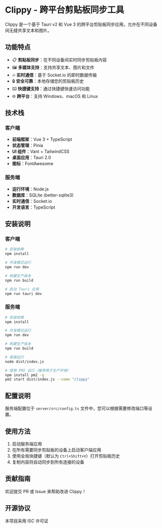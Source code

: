 # Clippy - 跨平台剪贴板同步工具

Clippy 是一个基于 Tauri v2 和 Vue 3 的跨平台剪贴板同步应用，允许在不同设备间无缝共享文本和图片。

## 功能特点

- 📋 **剪贴板同步**：在不同设备间实时同步剪贴板内容
- 🖼️ **多媒体支持**：支持共享文本、图片和文件
- 🔥 **实时通信**：基于 Socket.io 的即时数据传输
- 🔒 **安全可靠**：本地存储您的剪贴板历史
- ⌨️ **快捷键支持**：通过快捷键快速访问功能
- 🌐 **跨平台**：支持 Windows、macOS 和 Linux

## 技术栈

### 客户端
- **前端框架**：Vue 3 + TypeScript
- **状态管理**：Pinia
- **UI 组件**：Vant + TailwindCSS
- **桌面应用**：Tauri 2.0
- **图标**：FontAwesome

### 服务端
- **运行环境**：Node.js
- **数据库**：SQLite (better-sqlite3)
- **实时通信**：Socket.io
- **开发语言**：TypeScript

## 安装说明

### 客户端

```bash
# 安装依赖
npm install

# 开发模式运行
npm run dev

# 构建生产版本
npm run build

# 启动 Tauri 应用
npm run tauri dev
```

### 服务端

```bash
# 安装依赖
npm install

# 开发模式运行
npm run dev

# 构建生产版本
npm run build

# 直接运行
node dist/index.js

# 使用 PM2 运行（推荐用于生产环境）
npm install pm2 -g
pm2 start dist/index.js --name "clippy"
```

## 配置说明

服务端配置位于 `server/src/config.ts` 文件中，您可以根据需要修改端口等设置。

## 使用方法

1. 启动服务端应用
2. 在所有需要同步剪贴板的设备上启动客户端应用
3. 使用全局快捷键（默认为 `Ctrl+Shift+V`）打开剪贴板历史
4. 复制内容将自动同步到所有连接的设备

## 贡献指南

欢迎提交 PR 或 Issue 来帮助改进 Clippy！

## 开源协议

本项目采用 ISC 许可证
